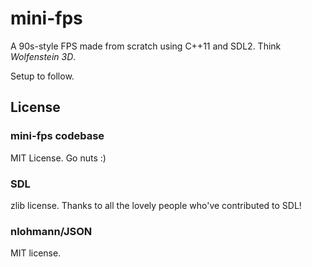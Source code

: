# mini-fps
 
A 90s-style FPS made from scratch using C++11 and SDL2. Think *Wolfenstein 3D*.

Setup to follow.

## License

### mini-fps codebase

MIT License. Go nuts :)

### SDL

zlib license. Thanks to all the lovely people who've contributed to SDL!

### nlohmann/JSON

MIT license.